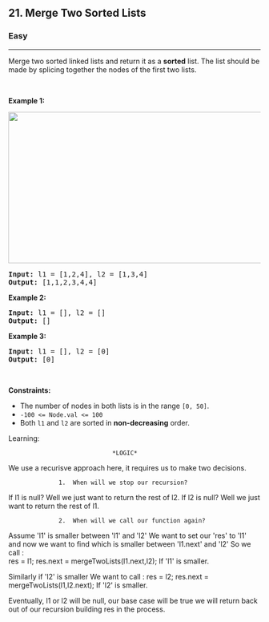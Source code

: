 <h2>21. Merge Two Sorted Lists</h2><h3>Easy</h3><hr><div><p>Merge two sorted linked lists and return it as a <strong>sorted</strong> list. The list should be made by splicing together the nodes of the first two lists.</p>

<p>&nbsp;</p>
<p><strong>Example 1:</strong></p>
<img alt="" src="https://assets.leetcode.com/uploads/2020/10/03/merge_ex1.jpg" style="width: 662px; height: 302px;">
<pre><strong>Input:</strong> l1 = [1,2,4], l2 = [1,3,4]
<strong>Output:</strong> [1,1,2,3,4,4]
</pre>

<p><strong>Example 2:</strong></p>

<pre><strong>Input:</strong> l1 = [], l2 = []
<strong>Output:</strong> []
</pre>

<p><strong>Example 3:</strong></p>

<pre><strong>Input:</strong> l1 = [], l2 = [0]
<strong>Output:</strong> [0]
</pre>

<p>&nbsp;</p>
<p><strong>Constraints:</strong></p>

<ul>
	<li>The number of nodes in both lists is in the range <code>[0, 50]</code>.</li>
	<li><code>-100 &lt;= Node.val &lt;= 100</code></li>
	<li>Both <code>l1</code> and <code>l2</code> are sorted in <strong>non-decreasing</strong> order.</li>
</ul>
</div>

Learning:

                                 *LOGIC*                                 
 We use a recurisve approach here, it requires us to make two decisions.  

                  1.  When will we stop our recursion?

  If l1 is null? Well we just want to return the rest of l2.
  If l2 is null? Well we just want to return the rest of l1.

                  2.  When will we call our function again?

  Assume 'l1' is smaller between 'l1' and 'l2'
  We want to set our 'res' to 'l1' and now we want to 
  find which is smaller between 'l1.next' and 'l2'
  So we call :   
                  res = l1;
                  res.next = mergeTwoLists(l1.next,l2);
  If 'l1' is smaller.

  Similarly if 'l2' is smaller 
 We want to call : 
                  res = l2;
                  res.next = mergeTwoLists(l1,l2.next);
  If 'l2' is smaller.


  Eventually, l1 or l2 will be null, our base case will be true
 we will return back out of our recursion building res in the process.
